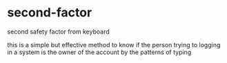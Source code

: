 # second-factor
second safety factor from keyboard

this is a simple but effective method to know if the person trying to logging in a system is the owner of the account by the patterns of typing
